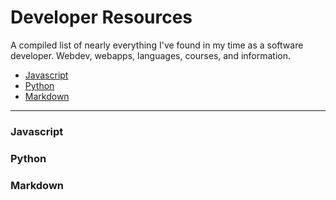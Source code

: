 # Developer Resources 
A compiled list of nearly everything I've found in my time as a software developer. Webdev, webapps, languages, courses, and information. 
 - [Javascript](##Javascript)
  - [Python](##Python)
  - [Markdown](##Markdown)
---
### Javascript

### Python

### Markdown